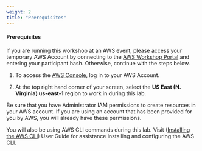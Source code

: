 ```yaml
---
weight: 2
title: "Prerequisites"
---
```


#### Prerequisites 

If you are running this workshop at an AWS event, please access your temporary AWS Account by connecting to the [AWS Workshop Portal](https://dashboard.eventengine.run/) and entering your participant hash. Otherwise, continue with the steps below.

1. To access the [AWS Console](https://console.aws.amazon.com/), log in to your AWS Account.

2. At the top right hand corner of your screen, select the **US East (N. Virginia) us-east-1** region to work in during this lab.

Be sure that you have Administrator IAM permissions to create resources in your AWS account. If you are using an account that has been provided for you by AWS, you will already have these permissions.

You will also be using AWS CLI commands during this lab.  Visit ([Installing the AWS CLI](https://docs.aws.amazon.com/cli/latest/userguide/cli-chap-install.html)) User Guide for assistance installing and configuring the AWS CLI.

